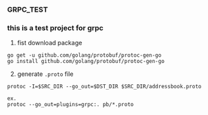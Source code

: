 ### GRPC_TEST

### this is a test project for grpc

1.  fist download package

```
go get -u github.com/golang/protobuf/protoc-gen-go
go install github.com/golang/protobuf/protoc-gen-go
```
 
2. generate `.proto` file

```
protoc -I=$SRC_DIR --go_out=$DST_DIR $SRC_DIR/addressbook.proto

ex.
protoc --go_out=plugins=grpc:. pb/*.proto
 ```